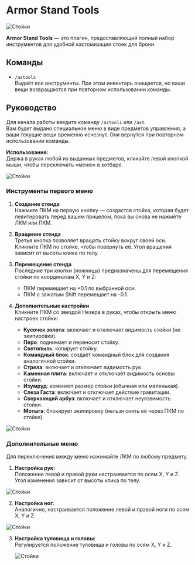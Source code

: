 # Armor Stand Tools

![Стойки](./ast11.webp)

**Armor Stand Tools** — это плагин, предоставляющий полный набор инструментов для удобной кастомизации стоек для брони.

## Команды

- `/astools`  
  Выдаёт все инструменты. При этом инвентарь очищается, но ваши вещи возвращаются при повторном использовании команды.

## Руководство

Для начала работы введите команду `/astools` или `/ast`.  
Вам будет выдано специальное меню в виде предметов управления, а ваши текущие вещи временно исчезнут. Они вернутся при повторном использовании команды.  

**Использование:**  
Держа в руках любой из выданных предметов, кликайте левой кнопкой мыши, чтобы переключать «меню» в хотбаре.

![Стойки](./ast22.webp)

### Инструменты первого меню

1. **Создание стенда**  
   Нажмите ПКМ на первую кнопку — создастся стойка, которая будет левитировать перед вашим прицелом, пока вы снова не нажмёте ЛКМ или ПКМ.

2. **Вращение стенда**  
   Третья кнопка позволяет вращать стойку вокруг своей оси. Кликните ПКМ по стойке, чтобы повернуть её. Угол вращения зависит от высоты клика по телу.

3. **Перемещение стенда**  
   Последние три кнопки (ножницы) предназначены для перемещения стойки по координатам X, Y и Z:
   - ПКМ перемещает на +0.1 по выбранной оси.  
   - ПКМ с зажатым Shift перемещает на -0.1.  
   


4. **Дополнительные настройки**  
   Кликните ПКМ со звездой Незера в руках, чтобы открыть меню настроек стойки:  
   - **Кусочек золота**: включает и отключает видимость стойки (не экипировки).  
   - **Перо**: поднимает и переносит стойку.  
   - **Светопыль**: копирует стойку.  
   - **Командный блок**: создаёт командный блок для создания аналогичной стойки.  
   - **Стрела**: включает и отключает видимость рук.  
   - **Каменная плита**: включает и отключает видимость основы стойки.  
   - **Изумруд**: изменяет размер стойки (обычная или маленькая).  
   - **Слеза Гаста**: включает и отключает действие гравитации.  
   - **Сверкающий арбуз**: включает и отключает неуязвимость стойки.  
   - **Мотыга**: блокирует экипировку (нельзя снять её через ПКМ по стойке).  
   
![Стойки](./ast33.webp)

### Дополнительные меню

Для переключения между меню нажимайте ЛКМ по любому предмету.  

1. **Настройка рук:**  
   Положение левой и правой руки настраивается по осям X, Y и Z. Угол изменения зависит от высоты клика по телу.  
   
![Стойки](./ast44.webp)

2. **Настройка ног:**  
   Аналогично, настраивается положение левой и правой ноги по осям X, Y и Z.  
   
![Стойки](./ast55.webp)

3. **Настройка туловища и головы:**  
   Регулируется положение туловища и головы по осям X, Y и Z.  

    ![Стойки](./ast66.webp)